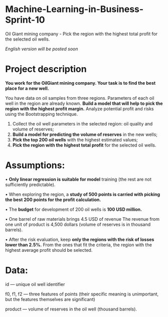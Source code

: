 # Machine-Learning-in-Business-Sprint-10
Oil Giant mining company - Pick the region with the highest total profit for the selected oil wells.

*English version will be posted soon*

# Project description
**You work for the OilGiant mining company. Your task is to find the best place for a new well.**

You have data on oil samples from three regions. Parameters of each oil well in the region are already known. **Build a model that will help to pick the region with the highest profit margin.** Analyze potential profit and risks using the Bootstrapping technique.

1)	Collect the oil well parameters in the selected region: oil quality and volume of reserves;
2)	**Build a model for predicting the volume of reserves** in the new wells;
3)	**Pick the top 200 oil wells** with the highest estimated values;
4)	**Pick the region with the highest total profit** for the selected oil wells.


# Assumptions:

• **Only linear regression is suitable for model** training (the rest are not sufficiently predictable).

• When exploring the region, a **study of 500 points is carried with picking the best 200 points for the profit calculation.**

• The **budget** for development of 200 oil wells is **100 USD million.**

• One barrel of raw materials brings 4.5 USD of revenue The revenue from one unit of product is 4,500 dollars (volume of reserves is in thousand barrels).

• After the risk evaluation, keep **only the regions with the risk of losses lower than 2.5%.** From the ones that fit the criteria, the region with the highest average 
profit should be selected.

# Data: 

id — unique oil well identifier

f0, f1, f2 — three features of points (their specific meaning is unimportant, but the features themselves are significant)

product — volume of reserves in the oil well (thousand barrels).



